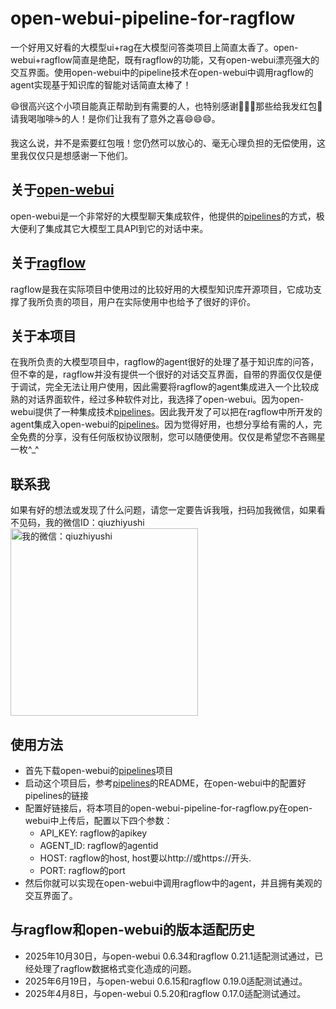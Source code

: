 # open-webui-pipeline-for-ragflow
一个好用又好看的大模型ui+rag在大模型问答类项目上简直太香了。open-webui+ragflow简直是绝配，既有ragflow的功能，又有open-webui漂亮强大的交互界面。使用open-webui中的pipeline技术在open-webui中调用ragflow的agent实现基于知识库的智能对话简直太棒了！

:smile:很高兴这个小项目能真正帮助到有需要的人，也特别感谢🙏🙏🙏那些给我发红包:red_envelope:请我喝咖啡:coffee:的人！是你们让我有了意外之喜:smile::smile::smile:。

我这么说，并不是索要红包哦！您仍然可以放心的、毫无心理负担的无偿使用，这里我仅仅只是想感谢一下他们。

## 关于[open-webui](https://github.com/open-webui/open-webui)
open-webui是一个非常好的大模型聊天集成软件，他提供的[pipelines](https://github.com/open-webui/pipelines)的方式，极大便利了集成其它大模型工具API到它的对话中来。
## 关于[ragflow](https://github.com/infiniflow/ragflow)
ragflow是我在实际项目中使用过的比较好用的大模型知识库开源项目，它成功支撑了我所负责的项目，用户在实际使用中也给予了很好的评价。
## 关于本项目
在我所负责的大模型项目中，ragflow的agent很好的处理了基于知识库的问答，但不幸的是，ragflow并没有提供一个很好的对话交互界面，自带的界面仅仅是便于调试，完全无法让用户使用，因此需要将ragflow的agent集成进入一个比较成熟的对话界面软件，经过多种软件对比，我选择了open-webui。因为open-webui提供了一种集成技术[pipelines](https://github.com/open-webui/pipelines)。因此我开发了可以把在ragflow中所开发的agent集成入open-webui的[pipelines](https://github.com/open-webui/pipelines)。因为觉得好用，也想分享给有需的人，完全免费的分享，没有任何版权协议限制，您可以随便使用。仅仅是希望您不吝赐星一枚^_^
## 联系我
如果有好的想法或发现了什么问题，请您一定要告诉我哦，扫码加我微信，如果看不见码，我的微信ID：qiuzhiyushi
<img src="./wechat.jpg" alt="我的微信：qiuzhiyushi" width="300">

## 使用方法
- 首先下载open-webui的[pipelines](https://github.com/open-webui/pipelines)项目
- 启动这个项目后，参考[pipelines](https://github.com/open-webui/pipelines)的README，在open-webui中的配置好pipelines的链接
- 配置好链接后，将本项目的open-webui-pipeline-for-ragflow.py在open-webui中上传后，配置以下四个参数：
  - API_KEY: ragflow的apikey
  - AGENT_ID: ragflow的agentid
  - HOST: ragflow的host, host要以http://或https://开头.
  - PORT: ragflow的port
- 然后你就可以实现在open-webui中调用ragflow中的agent，并且拥有美观的交互界面了。
## 与ragflow和open-webui的版本适配历史
- 2025年10月30日，与open-webui 0.6.34和ragflow 0.21.1适配测试通过，已经处理了ragflow数据格式变化造成的问题。
- 2025年6月19日，与open-webui 0.6.15和ragflow 0.19.0适配测试通过。
- 2025年4月8日，与open-webui 0.5.20和ragflow 0.17.0适配测试通过。
